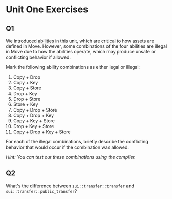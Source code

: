 # Unit One Exercises

## Q1  

We introduced [abilities](../../unit-one/lessons/3_custom_types_and_abilities.md) in this unit, which are critical to how assets are defined in Move. However, some combinations of the four abilities are illegal in Move due to how the abilities operate, which may produce unsafe or conflicting behavior if allowed. 

Mark the following ability combinations as either legal or illegal:

1. Copy + Drop
2. Copy + Key
3. Copy + Store
4. Drop + Key
5. Drop + Store
6. Store + Key
7. Copy + Drop + Store
8. Copy + Drop + Key
9. Copy + Key + Store
10. Drop + Key + Store
11. Copy + Drop + Key + Store

For each of the illegal combinations, briefly describe the conflicting behavior that would occur if the combination was allowed. 

*Hint: You can test out these combinations using the compiler.*

## Q2

What's the difference between `sui::transfer::transfer` and `sui::transfer::public_transfer`?

